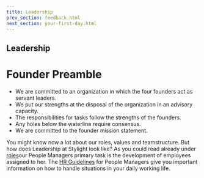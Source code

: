 ```yaml
---
title: Leadership
prev_section: feedback.html
next_section: your-first-day.html
---
```


## Leadership

# Founder Preamble
* We are committed to an organization in which the four founders act as servant leaders. 
* We put our strengths at the disposal of the organization in an advisory capacity. 
* The responsibilities for tasks follow the strengths of the founders. 
* Any holes below the waterline require consensus.
* We are committed to the founder mission statement.

You might know now a lot about our roles, values and teamstructure. But how does Leadership at Stylight look like? As you could read already under [roles](roles.html)our People Managers primary task is the development of employees assigned to her. The [HR Guidelines](https://drive.google.com/drive/u/0/folders/0B3L8b7pbH5cHWlpVdDdtODRneTA) for People Managers give you important information on how to handle situations in your daily working life. 

